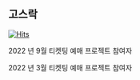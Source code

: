 ## 고스락
[![Hits](https://hits.seeyoufarm.com/api/count/incr/badge.svg?url=https%3A%2F%2Fgithub.com%2FGosrock&count_bg=%23BF94E4&title_bg=%231D1B1B&icon=&icon_color=%23E7E7E7&title=hits&edge_flat=false)](https://hits.seeyoufarm.com)
<!--

**Here are some ideas to get you started:**

🙋‍♀️ A short introduction - what is your organization all about?
🌈 Contribution guidelines - how can the community get involved?
👩‍💻 Useful resources - where can the community find your docs? Is there anything else the community should know?
🍿 Fun facts - what does your team eat for breakfast?
🧙 Remember, you can do mighty things with the power of [Markdown](https://docs.github.com/github/writing-on-github/getting-started-with-writing-and-formatting-on-github/basic-writing-and-formatting-syntax)
-->


2022 년 9월 티켓팅 예매 프로젝트 참여자

2022 년 3월 티켓팅 예매 프로젝트 참여자

